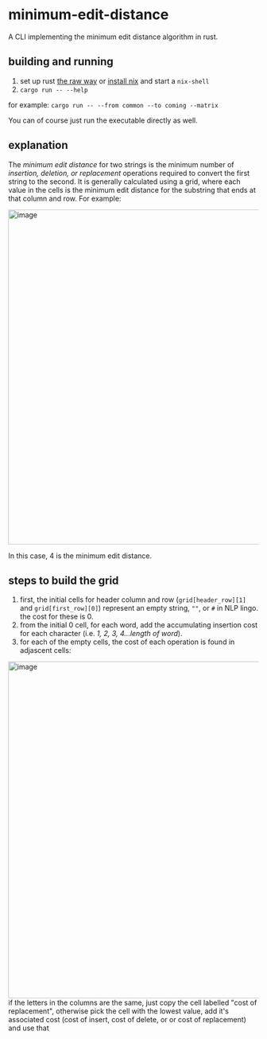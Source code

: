 # minimum-edit-distance
A CLI implementing the minimum edit distance algorithm in rust.

## building and running

1. set up rust [the raw way](https://doc.rust-lang.org/book/ch01-01-installation.html) or [install nix](https://nixos.org/manual/nix/stable/installation/installing-binary.html) and start a `nix-shell`
2. `cargo run -- --help`

for example:
`cargo run -- --from common --to coming --matrix`

You can of course just run the executable directly as well.

## explanation

The _minimum edit distance_ for two strings is the minimum number of _insertion, deletion, or replacement_ operations 
required to convert the first string to the second. It is generally calculated using a grid, 
where each value in the cells is the minimum edit distance for the substring that ends at that column and row.
For example:

<img width="673" alt="image" src="https://user-images.githubusercontent.com/8580352/174901058-08643009-5d4e-4b53-9eed-7002db161a5a.png">

In this case, 4 is the minimum edit distance.

## steps to build the grid

1. first, the initial cells for header column and row (`grid[header_row][1]` and `grid[first_row][0]`) represent an empty string, `""`, or `#` in NLP lingo. 
  the cost for these is 0.
1. from the initial 0 cell, for each word, add the accumulating insertion cost for each character (i.e. _1, 2, 3, 4...length of word_).
1. for each of the empty cells, the cost of each operation is found in adjascent cells:
  <img width="677" alt="image" src="https://user-images.githubusercontent.com/8580352/174904420-0764af7a-12c8-4cf4-81a8-981638a107f6.png">
   if the letters in the columns are the same, just copy the cell labelled "cost of replacement", 
   otherwise pick the cell with the lowest value, add it's associated cost (cost of insert, cost of delete, or or cost of replacement) and use that
